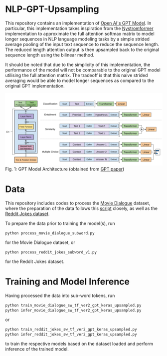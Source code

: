 # NLP-GPT-Upsampling
This repository contains an implementation of [Open AI's GPT Model](https://openai.com/blog/better-language-models/). In particular, this implementation takes inspiration from the [Nystromformer](https://arxiv.org/abs/2102.03902) implementation to approximate the full attention softmax matrix to model longer sequences in NLP language modeling tasks by a simple strided average pooling of the input text sequence to reduce the sequence length. The reduced length attention output is then upsampled back to the original sequence length using the bilinear method.

It should be noted that due to the simplicity of this implementation, the performance of the model will not be comparable to the original GPT model utilising the full attention matrix. The tradeoff is that this naive strided averaging would be able to model longer sequences as compared to the original GPT implementation.

![GPT Model Architecture](GPT_network.png)
Fig. 1: GPT Model Architecture (obtained from [GPT paper](https://cdn.openai.com/research-covers/language-unsupervised/language_understanding_paper.pdf))

# Data
This repository includes codes to process the [Movie Dialogue](https://www.cs.cornell.edu/~cristian/Cornell_Movie-Dialogs_Corpus.html) dataset, where the preparation of the data follows this [script](https://github.com/suriyadeepan/datasets/blob/master/seq2seq/cornell_movie_corpus/scripts/prepare_data.py) closely, as well as the [Reddit Jokes dataset](https://github.com/taivop/joke-dataset).

To prepare the data prior to training the model(s), run
```
python process_movie_dialogue_subword.py
```
for the Movie Dialogue dataset, or
```
python process_reddit_jokes_subword_v1.py
```
for the Reddit Jokes dataset.

# Training and Model Inference
Having processed the data into sub-word tokens, run
```
python train_movie_dialogue_sw_tf_ver2_gpt_keras_upsampled.py
python infer_movie_dialogue_sw_tf_ver2_gpt_keras_upsampled.py
```
or
```
python train_reddit_jokes_sw_tf_ver2_gpt_keras_upsampled.py
python infer_reddit_jokes_sw_tf_ver2_gpt_keras_upsampled.py
```
to train the respective models based on the dataset loaded and perform inference of the trained model.
